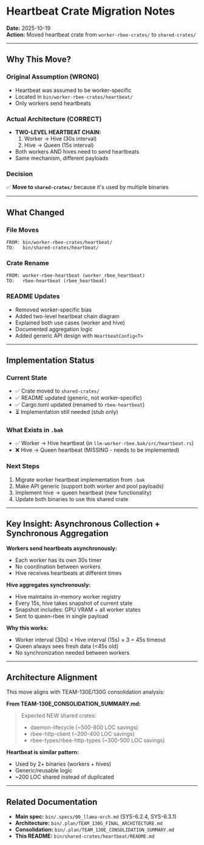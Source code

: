 # Heartbeat Crate Migration Notes

**Date:** 2025-10-19  
**Action:** Moved heartbeat crate from `worker-rbee-crates/` to `shared-crates/`

---

## Why This Move?

### Original Assumption (WRONG)
- Heartbeat was assumed to be worker-specific
- Located in `bin/worker-rbee-crates/heartbeat/`
- Only workers send heartbeats

### Actual Architecture (CORRECT)
- **TWO-LEVEL HEARTBEAT CHAIN:**
  1. Worker → Hive (30s interval)
  2. Hive → Queen (15s interval)
- Both workers AND hives need to send heartbeats
- Same mechanism, different payloads

### Decision
✅ **Move to `shared-crates/`** because it's used by multiple binaries

---

## What Changed

### File Moves
```
FROM: bin/worker-rbee-crates/heartbeat/
TO:   bin/shared-crates/heartbeat/
```

### Crate Rename
```
FROM: worker-rbee-heartbeat (worker_rbee_heartbeat)
TO:   rbee-heartbeat (rbee_heartbeat)
```

### README Updates
- Removed worker-specific bias
- Added two-level heartbeat chain diagram
- Explained both use cases (worker and hive)
- Documented aggregation logic
- Added generic API design with `HeartbeatConfig<T>`

---

## Implementation Status

### Current State
- ✅ Crate moved to `shared-crates/`
- ✅ README updated (generic, not worker-specific)
- ✅ Cargo.toml updated (renamed to `rbee-heartbeat`)
- ⏳ Implementation still needed (stub only)

### What Exists in `.bak`
- ✅ Worker → Hive heartbeat (in `llm-worker-rbee.bak/src/heartbeat.rs`)
- ❌ Hive → Queen heartbeat (MISSING - needs to be implemented)

### Next Steps
1. Migrate worker heartbeat implementation from `.bak`
2. Make API generic (support both worker and pool payloads)
3. Implement hive → queen heartbeat (new functionality)
4. Update both binaries to use this shared crate

---

## Key Insight: Asynchronous Collection + Synchronous Aggregation

**Workers send heartbeats asynchronously:**
- Each worker has its own 30s timer
- No coordination between workers
- Hive receives heartbeats at different times

**Hive aggregates synchronously:**
- Hive maintains in-memory worker registry
- Every 15s, hive takes snapshot of current state
- Snapshot includes: GPU VRAM + all worker states
- Sent to queen-rbee in single payload

**Why this works:**
- Worker interval (30s) < Hive interval (15s) × 3 = 45s timeout
- Queen always sees fresh data (<45s old)
- No synchronization needed between workers

---

## Architecture Alignment

This move aligns with TEAM-130E/130G consolidation analysis:

**From TEAM-130E_CONSOLIDATION_SUMMARY.md:**
> Expected NEW shared crates:
> - daemon-lifecycle (~500-800 LOC savings)
> - rbee-http-client (~200-400 LOC savings)
> - rbee-types/rbee-http-types (~300-500 LOC savings)

**Heartbeat is similar pattern:**
- Used by 2+ binaries (workers + hives)
- Generic/reusable logic
- ~200 LOC shared instead of duplicated

---

## Related Documentation

- **Main spec:** `bin/.specs/00_llama-orch.md` (SYS-6.2.4, SYS-6.3.1)
- **Architecture:** `bin/.plan/TEAM_130G_FINAL_ARCHITECTURE.md`
- **Consolidation:** `bin/.plan/TEAM_130E_CONSOLIDATION_SUMMARY.md`
- **This README:** `bin/shared-crates/heartbeat/README.md`
